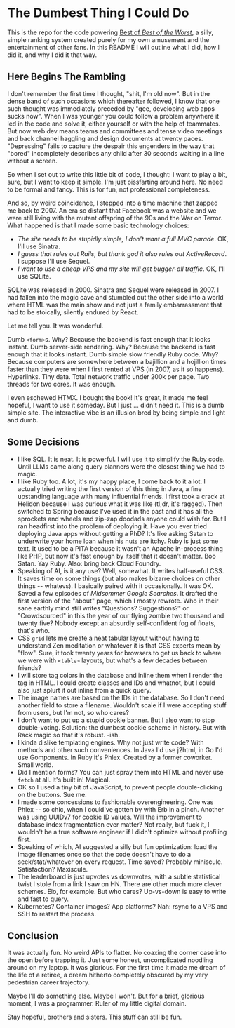 # The Dumbest Thing I Could Do

This is the repo for the code powering [Best of _Best of the Worst_](https://bobotw.com), a silly, simple ranking system
created purely for my own amusement and the entertainment of other fans. In this README I will outline what I did, how I
did it, and why I did it that way.

## Here Begins The Rambling

I don't remember the first time I thought, "shit, I'm old now". But in the dense band of such occasions which thereafter
followed, I know that one such thought was immediately preceded by "gee, developing web apps sucks now". When I was
younger you could follow a problem anywhere it led in the code and solve it, either yourself or with the help of
teammates. But now web dev means teams and committees and tense video meetings and back channel haggling and design
documents at twenty paces. "Depressing" fails to capture the despair this engenders in the way that "bored" incompletely
describes any child after 30 seconds waiting in a line without a screen.

So when I set out to write this little bit of code, I thought: I want to play a bit, sure, but I want to keep it simple.
I'm just pissfarting around here. No need to be formal and fancy. This is for fun, not professional completeness.

And so, by weird coincidence, I stepped into a time machine that zapped me back to 2007. An era so distant that Facebook
was a website and we were still living with the mutant offspring of the 90s and the War on Terror. What happened is that
I made some basic technology choices:

* _The site needs to be stupidly simple, I don't want a full MVC parade_. OK, I'll use Sinatra.
* _I guess that rules out Rails, but thank god it also rules out ActiveRecord_. I suppose I'll use Sequel.
* _I want to use a cheap VPS and my site will get bugger-all traffic_. OK, I'll use SQLite.

SQLite was released in 2000. Sinatra and Sequel were released in 2007. I had fallen into the magic cave and stumbled
out the other side into a world where HTML was the main show and not just a family embarrassment that had to be
stoically, silently endured by React.

Let me tell you. It was wonderful.

Dumb `<form>`s. Why? Because the backend is fast enough that it looks instant. Dumb server-side rendering. Why? Because the
backend is fast enough that it looks instant. Dumb simple slow friendly Ruby code. Why? Because computers are somewhere
between a bajillion and a hojillion times faster than they were when I first rented at VPS (in 2007, as it so happens).
Hyperlinks. Tiny data. Total network traffic under 200k per page. Two threads for two cores. It was enough.

I even eschewed HTMX. I bought the book! It's great, it made me feel hopeful, I want to use it someday. But I just ...
didn't need it. This is a dumb simple site. The interactive vibe is an illusion bred by being simple and light and dumb.

## Some Decisions 

* I like SQL. It is neat. It is powerful. I will use it to simplify the Ruby code. Until LLMs came along query planners
were the closest thing we had to magic.
* I like Ruby too. A lot, it's my happy place, I come back to it a lot. I actually tried writing the first version of
this thing in Java, a fine upstanding language with many influential friends. I first took a crack at Helidon because I
was curious what it was like (tl;dr, it's ragged). Then switched to Spring because I've used it in the past and it has
all the sprockets and wheels and zip-zap doodads anyone could wish for. But I ran headfirst into the problem of
deploying it. Have you ever tried deploying Java apps without getting a PhD? It's like asking Satan to underwrite your
home loan when his nuts are itchy. Ruby is just some text. It used to be a PITA because it wasn't an Apache in-process
thing like PHP, but now it's fast enough by itself that it doesn't matter. Boo Satan. Yay Ruby. Also: bring back Cloud
Foundry.
* Speaking of AI, is it any use? Well, somewhat. It writes half-useful CSS. It saves time on some things (but also makes
bizarre choices on other things -- whatevs). I basically paired with it occasionally. It was OK. Saved a few episodes of
_Midsommer Google Searches_. It drafted the first version of the "about" page, which I mostly rewrote. Who in their
sane earthly mind still writes "Questions? Suggestions?" or "Crowdsourced" in this the year of our flying zombie two
thousand and twenty five? Nobody except an absurdly self-confident fog of floats, that's who.
* CSS `grid` lets me create a neat tabular layout without having to understand Zen meditation or whatever it is that CSS
experts mean by "flow". Sure, it took twenty years for browsers to get us back to where we were with `<table>` layouts,
but what's a few decades between friends?
* I will store tag colors in the database and inline them when I render the tag in HTML. I could create classes and IDs
and whatnot, but I could also just splurt it out inline from a quick query.
* The image names are based on the IDs in the database. So I don't need another field to store a filename. Wouldn't
scale if I were accepting stuff from users, but I'm not, so who cares?
* I don't want to put up a stupid cookie banner. But I also want to stop double-voting. Solution: the dumbest cookie 
scheme in history. But with Rack magic so that it's robust. -ish.
* I kinda dislike templating engines. Why not just write code? With methods and other such conveniences. In Java I'd use
j2html, in Go I'd use Gomponents. In Ruby it's Phlex. Created by a former coworker. Small world.
* Did I mention forms? You can just spray them into HTML and never use `fetch` at all. It's built in! Magical.
* OK so I used a tiny bit of JavaScript, to prevent people double-clicking on the buttons. Sue me.
* I made some concessions to fashionable overengineering. One was Phlex -- so chic, when I could've gotten by with Erb
in a pinch. Another was using UUIDv7 for cookie ID values. Will the improvement to database index fragmentation ever
matter? Not really, but fuck it, I wouldn't be a true software engineer if I didn't optimize without profiling first.
* Speaking of which, AI suggested a silly but fun optimization: load the image filenames once so that the code doesn't
have to do a seek/stat/whatever on every request. Time saved? Probably miniscule. Satisfaction? Maxiscule.
* The leaderboard is just upvotes vs downvotes, with a subtle statistical twist I stole from a link I saw on HN. There
are other much more clever schemes. Elo, for example. But who cares? Up-vs-down is easy to write and fast to query.
* Kubernetes? Container images? App platforms? Nah: rsync to a VPS and SSH to restart the process.

## Conclusion

It was actually fun. No weird APIs to flatter. No coaxing the corner case into the open before trapping it. Just some
honest, uncomplicated noodling around on my laptop. It was glorious. For the first time it made me dream of the life of
a retiree, a dream hitherto completely obscured by my very pedestrian career trajectory.

Maybe I'll do something else. Maybe I won't. But for a brief, glorious moment, I was a programmer. Ruler of my little
digital domain.

Stay hopeful, brothers and sisters. This stuff can still be fun.
